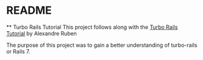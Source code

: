 # README

** Turbo Rails Tutorial
This project follows along with the [Turbo Rails Tutorial](https://www.hotrails.dev/turbo-rails) by Alexandre Ruben

The purpose of this project was to gain a better understanding of turbo-rails or Rails 7.

